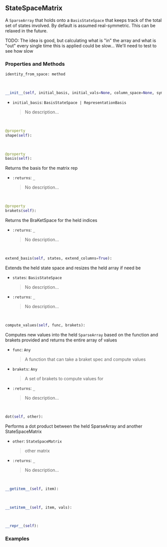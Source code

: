 ## <a id="Psience.BasisReps.StateSpaces.StateSpaceMatrix">StateSpaceMatrix</a>
A `SparseArray` that holds onto a `BasisStateSpace` that keeps track of the
total set of states involved.
By default is assumed real-symmetric. This can be relaxed in the future.

TODO: The idea is good, but calculating what is "in" the array and what is "out"
        every single time this is applied could be slow...
      We'll need to test to see how slow

### Properties and Methods
```python
identity_from_space: method
```
<a id="Psience.BasisReps.StateSpaces.StateSpaceMatrix.__init__" class="docs-object-method">&nbsp;</a>
```python
__init__(self, initial_basis, initial_vals=None, column_space=None, symmetric=True): 
```

- `initial_basis`: `BasisStateSpace | RepresentationBasis`
    >No description...

<a id="Psience.BasisReps.StateSpaces.StateSpaceMatrix.shape" class="docs-object-method">&nbsp;</a>
```python
@property
shape(self): 
```

<a id="Psience.BasisReps.StateSpaces.StateSpaceMatrix.basis" class="docs-object-method">&nbsp;</a>
```python
@property
basis(self): 
```
Returns the basis for the matrix rep
- `:returns`: `_`
    >No description...

<a id="Psience.BasisReps.StateSpaces.StateSpaceMatrix.brakets" class="docs-object-method">&nbsp;</a>
```python
@property
brakets(self): 
```
Returns the BraKetSpace for the held indices
- `:returns`: `_`
    >No description...

<a id="Psience.BasisReps.StateSpaces.StateSpaceMatrix.extend_basis" class="docs-object-method">&nbsp;</a>
```python
extend_basis(self, states, extend_columns=True): 
```
Extends the held state space and resizes the held array if need be
- `states`: `BasisStateSpace`
    >No description...
- `:returns`: `_`
    >No description...

<a id="Psience.BasisReps.StateSpaces.StateSpaceMatrix.compute_values" class="docs-object-method">&nbsp;</a>
```python
compute_values(self, func, brakets): 
```
Computes new values into the held `SparseArray` based on the function and brakets provided
        and returns the entire array of values
- `func`: `Any`
    >A function that can take a braket spec and compute values
- `brakets`: `Any`
    >A set of brakets to compute values for
- `:returns`: `_`
    >No description...

<a id="Psience.BasisReps.StateSpaces.StateSpaceMatrix.dot" class="docs-object-method">&nbsp;</a>
```python
dot(self, other): 
```
Performs a dot product between the held SparseArray and another
        StateSpaceMatrix
- `other`: `StateSpaceMatrix`
    >other matrix
- `:returns`: `_`
    >No description...

<a id="Psience.BasisReps.StateSpaces.StateSpaceMatrix.__getitem__" class="docs-object-method">&nbsp;</a>
```python
__getitem__(self, item): 
```

<a id="Psience.BasisReps.StateSpaces.StateSpaceMatrix.__setitem__" class="docs-object-method">&nbsp;</a>
```python
__setitem__(self, item, vals): 
```

<a id="Psience.BasisReps.StateSpaces.StateSpaceMatrix.__repr__" class="docs-object-method">&nbsp;</a>
```python
__repr__(self): 
```

### Examples


